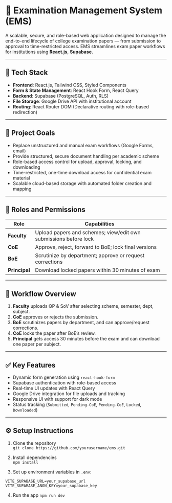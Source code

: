# 📘 Examination Management System (EMS)

A scalable, secure, and role-based web application designed to manage the end-to-end lifecycle of college examination papers — from submission to approval to time-restricted access. EMS streamlines exam paper workflows for institutions using **React.js**, **Supabase**.

---

## 🔧 Tech Stack

- **Frontend**: React.js, Tailwind CSS, Styled Components
- **Form & State Management**: React Hook Form, React Query
- **Backend**: Supabase (PostgreSQL, Auth, RLS)
- **File Storage**: Google Drive API with institutional account
- **Routing**: React Router DOM (Declarative routing with role-based redirection)

---

## 🎯 Project Goals

- Replace unstructured and manual exam workflows (Google Forms, email)
- Provide structured, secure document handling per academic scheme
- Role-based access control for upload, approval, locking, and downloading
- Time-restricted, one-time download access for confidential exam material
- Scalable cloud-based storage with automated folder creation and mapping

---

## 🔐 Roles and Permissions

| Role          | Capabilities                                                     |
| ------------- | ---------------------------------------------------------------- |
| **Faculty**   | Upload papers and schemes; view/edit own submissions before lock |
| **CoE**       | Approve, reject, forward to BoE; lock final versions             |
| **BoE**       | Scrutinize by department; approve or request corrections         |
| **Principal** | Download locked papers within 30 minutes of exam                 |

---

## 🔄 Workflow Overview

1. **Faculty** uploads QP & SoV after selecting scheme, semester, dept, subject.
2. **CoE** approves or rejects the submission.
3. **BoE** scrutinizes papers by department, and can approve/request corrections.
4. **CoE** locks the paper after BoE’s review.
5. **Principal** gets access 30 minutes before the exam and can download one paper per subject.

---

## ✅ Key Features

- Dynamic form generation using `react-hook-form`
- Supabase authentication with role-based access
- Real-time UI updates with React Query
- Google Drive integration for file uploads and tracking
- Responsive UI with support for dark mode
- Status tracking (`Submitted`, `Pending-CoE`, `Pending-CoE`, `Locked`, `Downloaded`)

---

## ⚙️ Setup Instructions

1. Clone the repository  
   `git clone https://github.com/yourusername/ems.git`

2. Install dependencies  
   `npm install`

3. Set up environment variables in `.env`:

```env
VITE_SUPABASE_URL=your_supabase_url
VITE_SUPABASE_ANON_KEY=your_supabase_key
```

4. Run the app
   `npm run dev`
